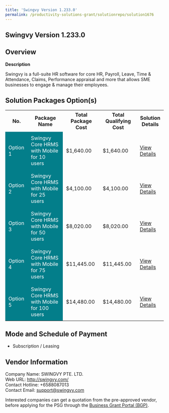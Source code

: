 ```yaml
---
title: 'Swingvy Version 1.233.0'
permalink: /productivity-solutions-grant/solutionrepo/solution1676
---
```


## Swingvy Version 1.233.0

## Overview

**Description**

Swingvy is a full-suite HR software for core HR, Payroll, Leave, Time & Attendance, Claims, Performance appraisal and more that allows SME businesses to engage & manage their employees.

## Solution Packages Option(s)

<table>
<tr>
<th><b>No.</b></th>
<th><b>Package Name</b></th>
<th><b>Total Package Cost</b></th>
<th><b>Total Qualifying Cost</b></th>
<th><b>Solution Details</b></th>
</tr>
<tr>
<td style='padding: 10px; background-color: #037E8A; color: #FFFFFF;'>Option 1</td>
<td style='padding: 10px; background-color: #037E8A; color: #FFFFFF;'>Swingvy Core HRMS with Mobile for 10 users</td>
<td style='padding: 10px;'>$1,640.00</td>
<td style='padding: 10px;'>$1,640.00</td>
<td style='padding: 10px;'><a href='/images/psg/SWINGVY_Swingvy_Version_1_233_0_05102023_Desensitised_Annex3_Part1.pdf' target='_blank'>View Details</a></td>
</tr>
<tr>
<td style='padding: 10px; background-color: #037E8A; color: #FFFFFF;'>Option 2</td>
<td style='padding: 10px; background-color: #037E8A; color: #FFFFFF;'>Swingvy Core HRMS with Mobile for 25 users</td>
<td style='padding: 10px;'>$4,100.00</td>
<td style='padding: 10px;'>$4,100.00</td>
<td style='padding: 10px;'><a href='/images/psg/SWINGVY_Swingvy_Version_1_233_0_05102023_Desensitised_Annex3_Part2.pdf' target='_blank'>View Details</a></td>
</tr>
<tr>
<td style='padding: 10px; background-color: #037E8A; color: #FFFFFF;'>Option 3</td>
<td style='padding: 10px; background-color: #037E8A; color: #FFFFFF;'>Swingvy Core HRMS with Mobile for 50 users</td>
<td style='padding: 10px;'>$8,020.00</td>
<td style='padding: 10px;'>$8,020.00</td>
<td style='padding: 10px;'><a href='/images/psg/SWINGVY_Swingvy_Version_1_233_0_05102023_Desensitised_Annex3_Part3.pdf' target='_blank'>View Details</a></td>
</tr>
<tr>
<td style='padding: 10px; background-color: #037E8A; color: #FFFFFF;'>Option 4</td>
<td style='padding: 10px; background-color: #037E8A; color: #FFFFFF;'>Swingvy Core HRMS with Mobile for 75 users</td>
<td style='padding: 10px;'>$11,445.00</td>
<td style='padding: 10px;'>$11,445.00</td>
<td style='padding: 10px;'><a href='/images/psg/SWINGVY_Swingvy_Version_1_233_0_05102023_Desensitised_Annex3_Part4.pdf' target='_blank'>View Details</a></td>
</tr>
<tr>
<td style='padding: 10px; background-color: #037E8A; color: #FFFFFF;'>Option 5</td>
<td style='padding: 10px; background-color: #037E8A; color: #FFFFFF;'>Swingvy Core HRMS with Mobile for 100 users</td>
<td style='padding: 10px;'>$14,480.00</td>
<td style='padding: 10px;'>$14,480.00</td>
<td style='padding: 10px;'><a href='/images/psg/SWINGVY_Swingvy_Version_1_233_0_05102023_Desensitised_Annex3_Part5.pdf' target='_blank'>View Details</a></td>
</tr>
</table>

## Mode and Schedule of Payment

 - Subscription / Leasing

## Vendor Information

 Company Name: SWINGVY PTE. LTD.<br>Web URL: http://swingvy.com/ <br>Contact Hotline: +6588087013 <br>Contact Email: support@swingvy.com <br>

Interested companies can get a quotation from the pre-approved vendor, before applying for the PSG through the <a href='https://www.businessgrants.gov.sg/' target='_blank' rel='noopener'>Business Grant Portal (BGP)</a>.

<script src="/jquery/resize-tables.js"></script>
